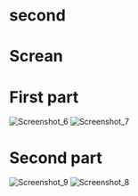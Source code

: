 # second
# Screan
# First part
![Screenshot_6](https://github.com/Android2/assets/144843309/f2324762-0efd-4145-8f79-651e0c776a48)
![Screenshot_7](https://github.com/Android2/assets/144843309/e65043b0-803c-4769-af2f-0c40490f3da7)
# Second part
![Screenshot_9](https://github.com/Android2/assets/144843309/39671517-dad6-4d85-ab25-9c5339aad3cc)
![Screenshot_8](https://github.com/Android2/assets/144843309/c9034308-ddab-4908-8306-b5dcc1f4d7f3)
